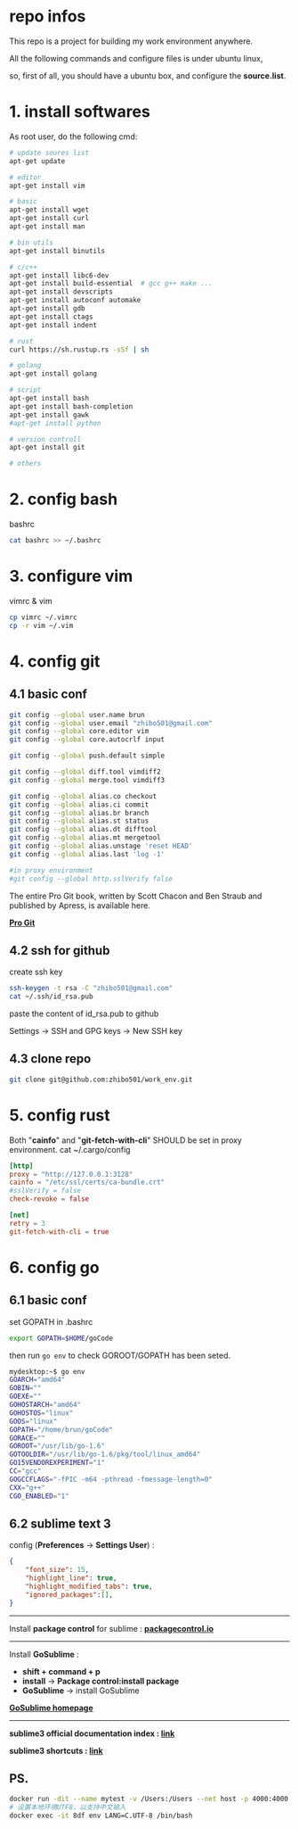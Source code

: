 # repo infos
This repo is a project for building my work environment anywhere.

All the following commands and configure files is under ubuntu linux,

so, first of all, you should have a ubuntu box, and configure the **source.list**. 


# 1. install softwares
As root user, do the following cmd:
```bash
# update soures list
apt-get update

# editor
apt-get install vim

# basic
apt-get install wget
apt-get install curl
apt-get install man

# bin utils
apt-get install binutils

# c/c++
apt-get install libc6-dev
apt-get install build-essential  # gcc g++ make ...
apt-get install devscripts
apt-get install autoconf automake
apt-get install gdb
apt-get install ctags
apt-get install indent

# rust
curl https://sh.rustup.rs -sSf | sh

# golang
apt-get install golang

# script
apt-get install bash
apt-get install bash-completion
apt-get install gawk
#apt-get install python

# version controll
apt-get install git

# others

```


# 2. config bash
bashrc
```bash
cat bashrc >> ~/.bashrc
```

# 3. configure vim
vimrc & vim
```bash
cp vimrc ~/.vimrc
cp -r vim ~/.vim
```

# 4. config git
## 4.1 basic conf
```bash
git config --global user.name brun
git config --global user.email "zhibo501@gmail.com"
git config --global core.editor vim
git config --global core.autocrlf input

git config --global push.default simple

git config --global diff.tool vimdiff2
git config --global merge.tool vimdiff3

git config --global alias.co checkout
git config --global alias.ci commit
git config --global alias.br branch
git config --global alias.st status
git config --global alias.dt difftool
git config --global alias.mt mergetool
git config --global alias.unstage 'reset HEAD'
git config --global alias.last 'log -1'

#in proxy environment
#git config --global http.sslVerify false

```

The entire Pro Git book, written by Scott Chacon and Ben Straub and published by Apress, is available here.

**[Pro Git](https://git-scm.com/book/en/v2)**


## 4.2 ssh for github
create ssh key
```bash
ssh-keygen -t rsa -C "zhibo501@gmail.com"
cat ~/.ssh/id_rsa.pub
```
paste the content of id_rsa.pub to github

Settings -> SSH and GPG keys -> New SSH key

## 4.3 clone repo 
```bash
git clone git@github.com:zhibo501/work_env.git
```

# 5. config rust
Both "**cainfo**" and "**git-fetch-with-cli**" SHOULD be set in proxy environment.
cat ~/.cargo/config
```toml
[http]
proxy = "http://127.0.0.1:3128"
cainfo = "/etc/ssl/certs/ca-bundle.crt"
#sslVerify = false
check-revoke = false

[net]
retry = 3
git-fetch-with-cli = true

```

# 6. config go
## 6.1 basic conf
set GOPATH in .bashrc
```bash
export GOPATH=$HOME/goCode
```
then run `go env` to check GOROOT/GOPATH has been seted.
```bash
mydesktop:~$ go env
GOARCH="amd64"
GOBIN=""
GOEXE=""
GOHOSTARCH="amd64"
GOHOSTOS="linux"
GOOS="linux"
GOPATH="/home/brun/goCode"
GORACE=""
GOROOT="/usr/lib/go-1.6"
GOTOOLDIR="/usr/lib/go-1.6/pkg/tool/linux_amd64"
GO15VENDOREXPERIMENT="1"
CC="gcc"
GOGCCFLAGS="-fPIC -m64 -pthread -fmessage-length=0"
CXX="g++"
CGO_ENABLED="1"
```

## 6.2 sublime text 3
config (**Preferences** -> **Settings User**) :

```json
{
    "font_size": 15,
    "highlight_line": true,
    "highlight_modified_tabs": true,
    "ignored_packages":[],
}
```

------

Install **package control** for sublime : **[packagecontrol.io](https://packagecontrol.io/installation)**

------

Install **GoSublime** :
+ **shift + command + p**
+ **install** -> **Package control:install package**
+ **GoSublime** -> install GoSublime

**[GoSublime homepage](https://github.com/DisposaBoy/GoSublime)**

------

**sublime3 official documentation index : [link](https://www.sublimetext.com/docs/3/)**

**sublime3 shortcuts : [link](sublime3-shortcuts.md)**


## PS.
```bash
docker run -dit --name mytest -v /Users:/Users --net host -p 4000:4000 myubuntu /bin/bash
# 设置本地环境UTF8，以支持中文输入
docker exec -it 8df env LANG=C.UTF-8 /bin/bash
```
